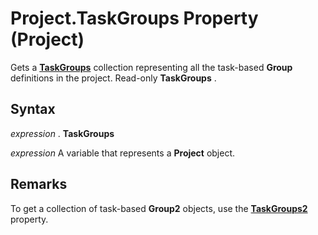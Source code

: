 
# Project.TaskGroups Property (Project)

Gets a  **[TaskGroups](76d01102-cc38-36c1-f2fb-c5155f3056db.md)** collection representing all the task-based **Group** definitions in the project. Read-only **TaskGroups** .


## Syntax

 _expression_ . **TaskGroups**

 _expression_ A variable that represents a **Project** object.


## Remarks

To get a collection of task-based  **Group2** objects, use the **[TaskGroups2](e457ea72-be4e-4480-718d-548d8339b8b6.md)** property.

